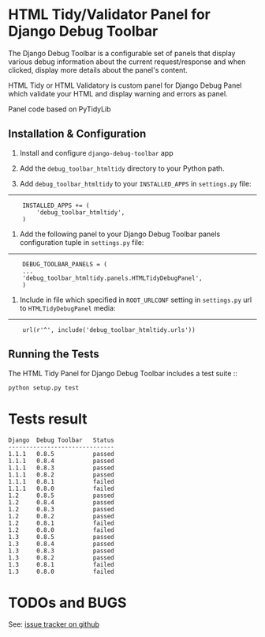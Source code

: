 
HTML Tidy/Validator Panel for Django Debug Toolbar
========

The Django Debug Toolbar is a configurable set of panels that display various
debug information about the current request/response and when clicked, display
more details about the panel's content.

HTML Tidy or HTML Validatory is custom panel for Django Debug Panel which
validate your HTML and display warning and errors as panel.

Panel code based on PyTidyLib

Installation & Configuration
-----------------

1. Install and configure `django-debug-toolbar` app

1. Add the `debug_toolbar_htmltidy` directory to your Python path.

1. Add `debug_toolbar_htmltidy` to your `INSTALLED_APPS` in `settings.py` file:
***
        INSTALLED_APPS += (
            'debug_toolbar_htmltidy',
        )

1. Add the following panel to your Django Debug Toolbar panels
   configuration tuple in `settings.py` file:

***
        DEBUG_TOOLBAR_PANELS = (
	    ...
	    'debug_toolbar_htmltidy.panels.HTMLTidyDebugPanel',
        )

1. Include in file which specified in `ROOT_URLCONF` setting in `settings.py`
   url to `HTMLTidyDebugPanel` media:

***
    	url(r'^', include('debug_toolbar_htmltidy.urls'))


Running the Tests
-----------------

The HTML Tidy Panel for Django Debug Toolbar includes a test suite
::

    python setup.py test


Tests result
=================

	Django	Debug Toolbar	Status
	------------------------------
	1.1.1	0.8.5			passed
	1.1.1	0.8.4			passed
	1.1.1	0.8.3			passed
	1.1.1	0.8.2			passed
	1.1.1	0.8.1			failed
	1.1.1	0.8.0			failed
	1.2		0.8.5			passed
	1.2		0.8.4			passed
	1.2		0.8.3			passed
	1.2		0.8.2			passed
	1.2		0.8.1			failed
	1.2		0.8.0			failed
	1.3		0.8.5			passed
	1.3		0.8.4			passed
	1.3		0.8.3			passed
	1.3		0.8.2			passed
	1.3		0.8.1			failed
	1.3		0.8.0			failed


TODOs and BUGS
==============
See: [issue tracker on github](https://github.com/joymax/django-dtpanel-htmltidy/issues)
